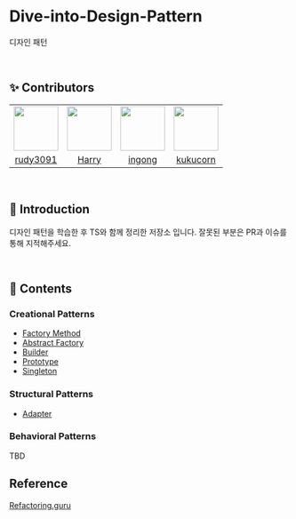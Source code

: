 # Dive-into-Design-Pattern

디자인 패턴

<br/>

## ✨ Contributors

<table>
  <tr>
    <td align="center">
      <img src="https://github.com/rudy3091.png" width="80">
    </td>
    <td align="center">
      <img src="https://github.com/haesoo-y.png" width="80">
    </td>
    <td align="center">
      <img src="https://github.com/ingong.png" width="80">
    </td>
    <td align="center">
      <img src="https://github.com/kukucorn.png" width="80">
    </td>
  </tr>
  <tr>
    <td align="center">
      <a href="https://github.com/rudy3091">rudy3091</a>
    </td>
    <td align="center">
      <a href="https://github.com/haesoo-y">Harry</a>
    </td>
    <td align="center">
      <a href="https://github.com/ingong">ingong</a>
    </td>
    <td align="center">
      <a href="https://github.com/kukucorn">kukucorn</a>
    </td>
  </tr>
</table>

<br/>

## 🌈 Introduction

디자인 패턴을 학습한 후 TS와 함께 정리한 저장소 입니다. 잘못된 부분은 PR과 이슈를 통해 지적해주세요.

<br/>

## 🚀 Contents

### Creational Patterns

- [Factory Method]()
- [Abstract Factory](./creational-patterns/2-abstract-factory.md)
- [Builder](./creational-patterns/3-builder.md)
- [Prototype]()
- [Singleton]()

### Structural Patterns

- [Adapter](./structural-patterns/6-adapter.md)

### Behavioral Patterns

TBD

## Reference

[Refactoring.guru](https://refactoring.guru)
